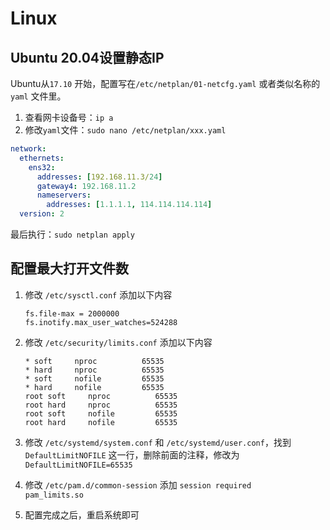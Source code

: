 # Linux

## Ubuntu 20.04设置静态IP

Ubuntu从`17.10` 开始，配置写在`/etc/netplan/01-netcfg.yaml` 或者类似名称的`yaml` 文件里。

1. 查看网卡设备号：`ip a`
2. 修改`yaml`文件：`sudo nano /etc/netplan/xxx.yaml`

```yaml
network:
  ethernets:
    ens32:
      addresses: [192.168.11.3/24]
      gateway4: 192.168.11.2
      nameservers:
        addresses: [1.1.1.1, 114.114.114.114]
  version: 2
```

最后执行：`sudo netplan apply`

## 配置最大打开文件数

1. 修改 `/etc/sysctl.conf` 添加以下内容

    ```text
    fs.file-max = 2000000
    fs.inotify.max_user_watches=524288
    ```

2. 修改 `/etc/security/limits.conf` 添加以下内容

    ```text
    * soft     nproc          65535
    * hard     nproc          65535
    * soft     nofile         65535
    * hard     nofile         65535
    root soft     nproc          65535
    root hard     nproc          65535
    root soft     nofile         65535
    root hard     nofile         65535
    ```

3. 修改 `/etc/systemd/system.conf` 和 `/etc/systemd/user.conf`，找到 `DefaultLimitNOFILE` 这一行，删除前面的注释，修改为 `DefaultLimitNOFILE=65535`

4. 修改 `/etc/pam.d/common-session` 添加 `session required        pam_limits.so`

5. 配置完成之后，重启系统即可
